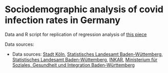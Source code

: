 # Sociodemographic analysis of covid infection rates in Germany

Data and R script for replication of regression analysis of [this piece](https://www.nzz.ch/international/deutschland/diese-gruppen-infizieren-sich-am-haeufigsten-mit-corona-und-lassen-sich-seltener-impfen-ld.1624457)

Data sources:

 * Data sources: [Stadt Köln](https://www.stadt-koeln.de/politik-und-verwaltung/statistik/statistische-daten-thematische-karte), [Statistisches Landesamt Baden-Wüttemberg](https://www.statistik-bw.de/), [Statistisches Landesamt Baden-Wüttemberg](https://www.statistik-bw.de/), [INKAR](https://www.inkar.de/), [ Ministerium für Soziales, Gesundheit und Integration Baden-Württemberg](https://sozialministerium.baden-wuerttemberg.de/de/service/presse/pressemitteilung/pid/impfungen-erreichen-noch-nicht-alle-gesellschaftlichen-gruppen-gleichermassen/)
